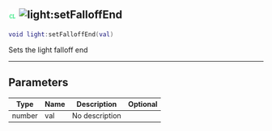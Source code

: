 ## ![client](../../.gitbook/assets/client.png) ![light](./readme/light "mention"):setFalloffEnd

```lua
void light:setFalloffEnd(val)
```

Sets the light falloff end

------
## Parameters

| Type   | Name | Description | Optional |
| ------ | ---- | ----------- | -------: |
| number | val | No description |  |


